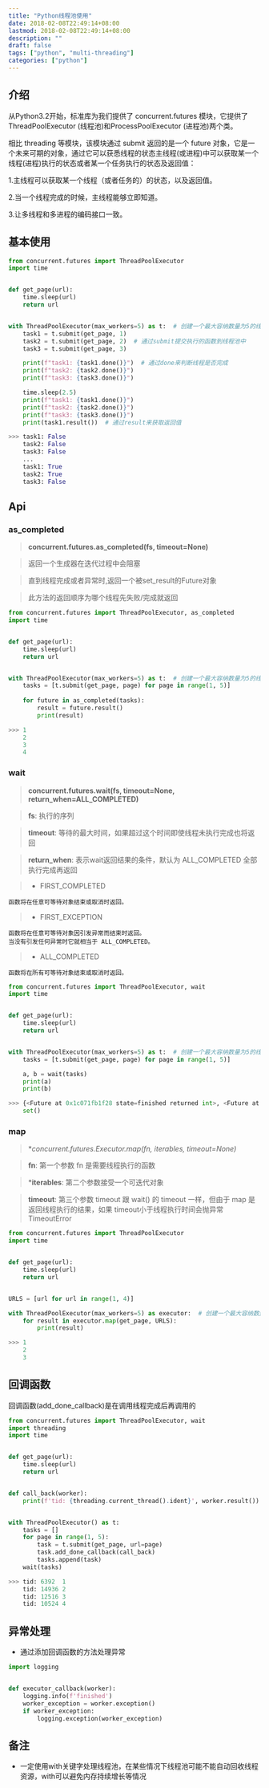 ```yaml
---
title: "Python线程池使用"
date: 2018-02-08T22:49:14+08:00
lastmod: 2018-02-08T22:49:14+08:00
description: ""
draft: false
tags: ["python", "multi-threading"]
categories: ["python"]
---
```

## 介绍
从Python3.2开始，标准库为我们提供了 concurrent.futures 模块，它提供了 ThreadPoolExecutor (线程池)和ProcessPoolExecutor (进程池)两个类。

相比 threading 等模块，该模块通过 submit 返回的是一个 future 对象，它是一个未来可期的对象，通过它可以获悉线程的状态主线程(或进程)中可以获取某一个线程(进程)执行的状态或者某一个任务执行的状态及返回值：

1.主线程可以获取某一个线程（或者任务的）的状态，以及返回值。

2.当一个线程完成的时候，主线程能够立即知道。

3.让多线程和多进程的编码接口一致。

## 基本使用

```python        
from concurrent.futures import ThreadPoolExecutor
import time


def get_page(url):
    time.sleep(url)
    return url


with ThreadPoolExecutor(max_workers=5) as t:  # 创建一个最大容纳数量为5的线程池
    task1 = t.submit(get_page, 1)
    task2 = t.submit(get_page, 2)  # 通过submit提交执行的函数到线程池中
    task3 = t.submit(get_page, 3)

    print(f"task1: {task1.done()}")  # 通过done来判断线程是否完成
    print(f"task2: {task2.done()}")
    print(f"task3: {task3.done()}")

    time.sleep(2.5)
    print(f"task1: {task1.done()}")
    print(f"task2: {task2.done()}")
    print(f"task3: {task3.done()}")
    print(task1.result())  # 通过result来获取返回值

>>> task1: False
    task2: False
    task3: False 
    ...
    task1: True
    task2: True
    task3: False
```

## Api
### as_completed
> **concurrent.futures.as_completed(fs, timeout=None)**

> 返回一个生成器在迭代过程中会阻塞

> 直到线程完成或者异常时,返回一个被set_result的Future对象

> 此方法的返回顺序为哪个线程先失败/完成就返回

```python
from concurrent.futures import ThreadPoolExecutor, as_completed
import time


def get_page(url):
    time.sleep(url)
    return url


with ThreadPoolExecutor(max_workers=5) as t:  # 创建一个最大容纳数量为5的线程池
    tasks = [t.submit(get_page, page) for page in range(1, 5)]
    
    for future in as_completed(tasks):
        result = future.result()
        print(result)

>>> 1
    2
    3
    4

```

### wait
> **concurrent.futures.wait(fs, timeout=None, return_when=ALL_COMPLETED)**

> **fs**: 执行的序列

> **timeout**: 等待的最大时间，如果超过这个时间即使线程未执行完成也将返回

> **return_when**: 表示wait返回结果的条件，默认为 ALL_COMPLETED 全部执行完成再返回

> * FIRST_COMPLETED
>
    函数将在任意可等待对象结束或取消时返回。

> * FIRST_EXCEPTION
>
    函数将在任意可等待对象因引发异常而结束时返回。
    当没有引发任何异常时它就相当于 ALL_COMPLETED。

> * ALL_COMPLETED 
>
    函数将在所有可等待对象结束或取消时返回。


```python
from concurrent.futures import ThreadPoolExecutor, wait
import time


def get_page(url):
    time.sleep(url)
    return url


with ThreadPoolExecutor(max_workers=5) as t:  # 创建一个最大容纳数量为5的线程池
    tasks = [t.submit(get_page, page) for page in range(1, 5)]

    a, b = wait(tasks)
    print(a)
    print(b)

>>> {<Future at 0x1c071fb1f28 state=finished returned int>, <Future at 0x1c071fb1d68 state=finished returned int>, <Future at 0x1c071f9fd68 state=finished returned int>, <Future at 0x1c071d78278 state=finished returned int>} 
    set()
```

### map
> **concurrent.futures.Executor.map(fn, *iterables, timeout=None)**

> **fn**: 第一个参数 fn 是需要线程执行的函数

> ***iterables**: 第二个参数接受一个可迭代对象

> **timeout**: 第三个参数 timeout 跟 wait() 的 timeout 一样，但由于 map 是返回线程执行的结果，如果 timeout小于线程执行时间会抛异常 TimeoutError

```python
from concurrent.futures import ThreadPoolExecutor
import time


def get_page(url):
    time.sleep(url)
    return url


URLS = [url for url in range(1, 4)]

with ThreadPoolExecutor(max_workers=5) as executor:  # 创建一个最大容纳数量为5的线程池
    for result in executor.map(get_page, URLS):
        print(result)

>>> 1
    2
    3
```

## 回调函数
回调函数(add_done_callback)是在调用线程完成后再调用的
```python
from concurrent.futures import ThreadPoolExecutor, wait
import threading
import time


def get_page(url):
    time.sleep(url)
    return url


def call_back(worker):
    print(f'tid: {threading.current_thread().ident}', worker.result())


with ThreadPoolExecutor() as t:
    tasks = []
    for page in range(1, 5):
        task = t.submit(get_page, url=page)
        task.add_done_callback(call_back)
        tasks.append(task)
    wait(tasks)

>>> tid: 6392  1
    tid: 14936 2
    tid: 12516 3
    tid: 10524 4
```

## 异常处理
* 通过添加回调函数的方法处理异常

```python
import logging


def executor_callback(worker):
    logging.info(f'finished')
    worker_exception = worker.exception()
    if worker_exception:
        logging.exception(worker_exception)
```

## 备注
* 一定使用with关键字处理线程池，在某些情况下线程池可能不能自动回收线程资源，with可以避免内存持续增长等情况

